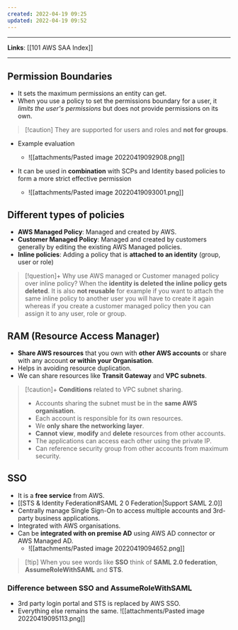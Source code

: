 ```yaml
---
created: 2022-04-19 09:25
updated: 2022-04-19 09:52
---
```

---
**Links**: [[101 AWS SAA Index]]

---

## Permission Boundaries
- It sets the maximum permissions an entity can get.
- When you use a policy to set the permissions boundary for a user, it *limits the user's permissions* but does not provide permissions on its own.

>[!caution] They are supported for users and roles and **not for groups**.

- Example evaluation
	- ![[attachments/Pasted image 20220419092908.png]]

- It can be used in **combination** with SCPs and Identity based policies to form a more strict effective permission
	- ![[attachments/Pasted image 20220419093001.png]]

## Different types of policies
- **AWS Managed Policy**: Managed and created by AWS.
- **Customer Managed Policy**: Managed and created by customers generally by editing the existing AWS Managed policies.
- **Inline policies**: Adding a policy that is **attached to an identity** (group, user or role)

> [!question]+ Why use AWS managed or Customer managed policy over inline policy?
> When the **identity is deleted the inline policy gets deleted**. It is also **not reusable** for example if you want to attach the same inline policy to another user you will have to create it again whereas if you create a customer managed policy then you can assign it to any user, role or group.

## RAM (Resource Access Manager)
- **Share AWS resources** that you own with **other AWS accounts** or share with any account **or within your Organisation**.
- Helps in avoiding resource duplication.
- We can share resources like **Transit Gateway** and **VPC subnets**.

>[!caution]+ **Conditions** related to VPC subnet sharing.
> - Accounts sharing the subnet must be in the **same AWS organisation**.
> - Each account is responsible for its own resources.
> - We **only share the networking layer**.
> -  **Cannot** **view**, **modify** and **delete** resources from other accounts.
> -  The applications can access each other using the private IP.
> - Can reference security group from other accounts from maximum security.

## SSO
- It is a **free service** from AWS.
- [[STS & Identity Federation#SAML 2 0 Federation|Support SAML 2.0]]
- Centrally manage Single Sign-On to access multiple accounts and 3rd-party business applications.
- Integrated with AWS organisations.
- Can be **integrated with on premise AD** using  AWS AD connector or AWS Managed AD.
	- ![[attachments/Pasted image 20220419094652.png]]

> [!tip] When you see words like **SSO** think of **SAML 2.0 federation**, **AssumeRoleWithSAML** and **STS**.

### Difference between SSO and AssumeRoleWithSAML
- 3rd party login portal and STS is replaced by AWS SSO.
- Everything else remains the same.
![[attachments/Pasted image 20220419095113.png]]
